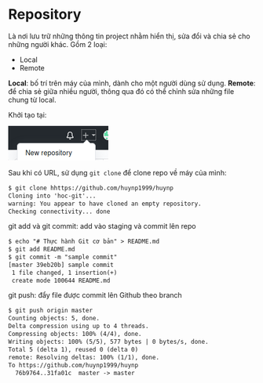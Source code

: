 # Repository
Là nơi lưu trữ những thông tin project nhằm hiển thị, sửa đổi và chia sẻ cho những người khác. Gồm 2 loại:
- Local
- Remote

**Local**: bố trí trên máy của mình, dành cho một người dùng sử dụng.
**Remote**: để chia sẻ giữa nhiều người, thông qua đó có thể chỉnh sửa những file chung từ local.



Khởi tạo tại:

![Alt](https://github.com/huynp1999/huynp/blob/master/New%20r.png)

Sau khi có URL, sử dụng `git clone` để clone repo về máy của mình:
```
$ git clone hhttps://github.com/huynp1999/huynp
Cloning into 'hoc-git'...
warning: You appear to have cloned an empty repository.
Checking connectivity... done
```
git add và git commit: add vào staging và commit lên repo
```
$ echo "# Thực hành Git cơ bản" > README.md
$ git add README.md 
$ git commit -m "sample commit"
[master 39eb20b] sample commit
 1 file changed, 1 insertion(+)
 create mode 100644 README.md
 ```
 git push: đẩy file được commit lên Github theo branch
 ```
 $ git push origin master
Counting objects: 5, done.
Delta compression using up to 4 threads.
Compressing objects: 100% (4/4), done.
Writing objects: 100% (5/5), 577 bytes | 0 bytes/s, done.
Total 5 (delta 1), reused 0 (delta 0)
remote: Resolving deltas: 100% (1/1), done.
To https://github.com/huynp1999/huynp
   76b9764..31fa01c  master -> master
```
